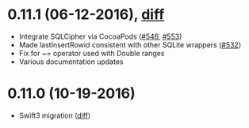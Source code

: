 
0.11.1 (06-12-2016), [diff][diff-0.11.1]
========================================

* Integrate SQLCipher via CocoaPods ([#546][], [#553][])
* Made lastInsertRowid consistent with other SQLite wrappers ([#532][])
* Fix for ~= operator used with Double ranges
* Various documentation updates

0.11.0 (10-19-2016)
===================

* Swift3 migration ([diff][diff-0.11.0])


[diff-0.11.1]: https://github.com/stephencelis/SQLite.swift/compare/0.11.0...0.11.1
[diff-0.11.0]: https://github.com/stephencelis/SQLite.swift/compare/0.10.1...0.11.0

[#532]: https://github.com/stephencelis/SQLite.swift/issues/532
[#546]: https://github.com/stephencelis/SQLite.swift/issues/546
[#553]: https://github.com/stephencelis/SQLite.swift/pull/553
